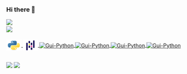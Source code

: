 ### Hi there 👋

<div align="left">
  <a href="https://github.com/GFMatte">
  <img height="180em" src="https://github-readme-stats.vercel.app/api?username=GFMatte&show_icons=true&theme=dracula&include_all_commits=true&count_private=true"/><br>
  <img height="180em" src="https://github-readme-stats.vercel.app/api/top-langs/?username=GFMatte&layout=compact&langs_count=7&theme=dracula"/>
</div>
<div style="display: inline_block"><br>
  <img align="center" alt="Gui-Python" height="30" width="40" src="https://raw.githubusercontent.com/devicons/devicon/master/icons/python/python-original.svg">
  <img align="center" alt="Gui-Python" height="30" width="40" src="https://github.com/devicons/devicon/blob/master/icons/pandas/pandas-original.svg">
  <img align="center" alt="Gui-Python" height="30" width="40" src="https://cdn.jsdelivr.net/gh/devicons/devicon/icons/numpy/numpy-original.svg">
  <img align="center" alt="Gui-Python" height="30" width="40" src="https://cdn.jsdelivr.net/gh/devicons/devicon/icons/jupyter/jupyter-original-wordmark.svg">
  <img align="center" alt="Gui-Python" height="30" width="40" src="https://cdn.jsdelivr.net/gh/devicons/devicon/icons/tensorflow/tensorflow-original.svg">
  <img align="center" alt="Gui-Python" height="30" width="40" src="https://cdn.jsdelivr.net/gh/devicons/devicon/icons/oracle/oracle-original.svg">
  </div>
  
  ##
  
  <div>
   <a href="https://www.linkedin.com/in/guilherme-matte-a1217111a/" target="_blank"><img src="https://img.shields.io/badge/-LinkedIn-%230077B5?style=for-the-badge&logo=linkedin&logoColor=white" target="_blank"></a> 
    <a href = "mailto:guilhermematte93@gmail.com"><img src="https://img.shields.io/badge/Gmail-D14836?style=for-the-badge&logo=gmail&logoColor=white" target="_blank"></a>
    
  </div>
  
  
<!--
- 🔭 I’m currently working on ...
- 🌱 I’m currently learning ...
- 👯 I’m looking to collaborate on ...
- 🤔 I’m looking for help with ...
- 💬 Ask me about ...
- 📫 How to reach me: ...
- 😄 Pronouns: ...
- ⚡ Fun fact: ...
  <img height="180em" src="https://github-readme-stats.vercel.app/api/top-langs/?username=GFMatte&layout=compact&langs_count=7&theme=dracula"/>
-->

  
